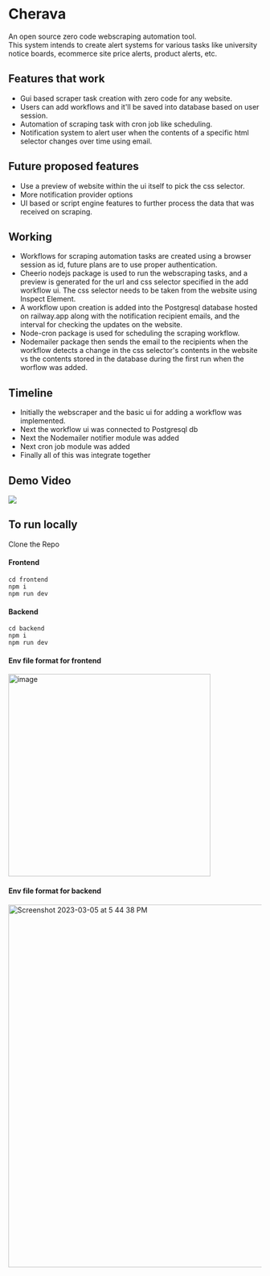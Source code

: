 # Cherava

An open source zero code webscraping automation tool. <br />
This system intends to create alert systems for various tasks like university notice boards, ecommerce site price alerts, product alerts, etc.

## Features that work

- Gui based scraper task creation with zero code for any website.
- Users can add workflows and it'll be saved into database based on user session.
- Automation of scraping task with cron job like scheduling.
- Notification system to alert user when the contents of a specific html selector changes over time using email.

## Future proposed features

- Use a preview of website within the ui itself to pick the css selector.
- More notification provider options
- UI based or script engine features to further process the data that was received on scraping.

## Working

- Workflows for scraping automation tasks are created using a browser session as id, future plans are to use proper authentication.
- Cheerio nodejs package is used to run the webscraping tasks, and a preview is generated for the url and css selector specified in the add workflow ui. The css selector needs to be taken from the website using Inspect Element.
- A workflow upon creation is added into the Postgresql database hosted on railway.app along with the notification recipient emails, and the interval for checking the updates on the website.
- Node-cron package is used for scheduling the scraping workflow.
- Nodemailer package then sends the email to the recipients when the workflow detects a change in the css selector's contents in the website vs the contents stored in the database during the first run when the worflow was added.

## Timeline
- Initially the webscraper and the basic ui for adding a workflow was implemented.
- Next the workflow ui was connected to Postgresql db
- Next the Nodemailer notifier module was added
- Next cron job module was added
- Finally all of this was integrate together

## Demo Video

[![](https://img.youtube.com/vi/Eqarz4dFGnU/0.jpg)](https://youtu.be/Eqarz4dFGnU)

## To run locally

Clone the Repo

#### Frontend

```
cd frontend
npm i
npm run dev
```

#### Backend

```
cd backend
npm i
npm run dev
```

#### Env file format for frontend

<img width="402" alt="image" src="https://user-images.githubusercontent.com/55079486/222959773-772e428c-2e0f-4acd-bc5f-07ffe23b689c.png">

#### Env file format for backend


<img width="720" alt="Screenshot 2023-03-05 at 5 44 38 PM" src="https://user-images.githubusercontent.com/55079486/222959847-dfdefb8f-d426-451c-8a0e-071689fb3161.png">
